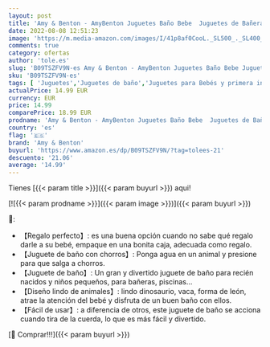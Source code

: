 ```yaml
---
layout: post
title: 'Amy & Benton - AmyBenton Juguetes Baño Bebe  Juguetes de Bañera para Bebés 0 1 2 3 Año  Juegos de Agua Baño  Bañera Flotante Juguetes para Bebe  Juguetes Ducha para Bebés'
date: 2022-08-08 12:51:23
image: 'https://m.media-amazon.com/images/I/41p8af0CooL._SL500_._SL400_.jpg'
comments: true
category: ofertas
author: 'tole.es'
slug: 'B09TSZFV9N-es Amy & Benton - AmyBenton Juguetes Baño Bebe Juguetes de...'
sku: 'B09TSZFV9N-es'
tags: [ 'Juguetes','Juguetes de baño','Juguetes para Bebés y primera infancia','Juguetes y juegos','amy & benton','bebe','bebés','🇪🇸', ]
actualPrice: 14.99 EUR
currency: EUR
price: 14.99
comparePrice: 18.99 EUR
prodname: 'Amy & Benton - AmyBenton Juguetes Baño Bebe  Juguetes de Bañera para Bebés 0 1 2 3 Año  Juegos de Agua Baño  Bañera Flotante Juguetes para Bebe  Juguetes Ducha para Bebés'
country: 'es'
flag: '🇪🇸'
brand: 'Amy & Benton'
buyurl: 'https://www.amazon.es/dp/B09TSZFV9N/?tag=tolees-21'
descuento: '21.06'
average: '14.99'
---
```


Tienes [{{< param title >}}]({{< param buyurl >}}) aqui!

[![{{< param prodname >}}]({{< param image >}})]({{< param buyurl >}})

🔎:

- 【Regalo perfecto】: es una buena opción cuando no sabe qué regalo darle a su bebé, empaque en una bonita caja, adecuada como regalo.
- 【Juguete de baño con chorros】: Ponga agua en un animal y presione para que salga a chorros.
- 【Juguete de baño】: Un gran y divertido juguete de baño para recién nacidos y niños pequeños, para bañeras, piscinas...
- 【Diseño lindo de animales】: lindo dinosaurio, vaca, forma de león, atrae la atención del bebé y disfruta de un buen baño con ellos.
- 【Fácil de usar】: a diferencia de otros, este juguete de baño se acciona cuando tira de la cuerda, lo que es más fácil y divertido.

[🛒 Comprar!!!]({{< param buyurl >}})
